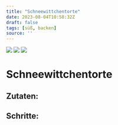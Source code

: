```yaml
---
title: "Schneewittchentorte"
date: 2023-08-04T10:58:32Z
draft: false
tags: [süß, backen]
source: ''
---
```


![](/images/schneewittchentorte1.jpg)
![](/images/schneewittchentorte2.jpg)
![](/images/schneewittchentorte3.jpg)

# Schneewittchentorte

## Zutaten:

## Schritte:
  